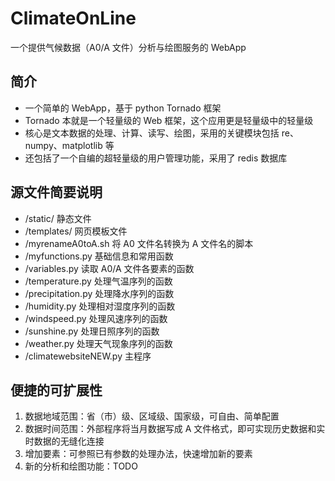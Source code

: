 ClimateOnLine
=============

一个提供气候数据（A0/A 文件）分析与绘图服务的 WebApp

## 简介

* 一个简单的 WebApp，基于 python Tornado 框架
* Tornado 本就是一个轻量级的 Web 框架，这个应用更是轻量级中的轻量级
* 核心是文本数据的处理、计算、读写、绘图，采用的关键模块包括 re、numpy、matplotlib 等
* 还包括了一个自编的超轻量级的用户管理功能，采用了 redis 数据库

## 源文件简要说明

* /static/ 静态文件
* /templates/ 网页模板文件
* /myrenameA0toA.sh 将 A0 文件名转换为 A 文件名的脚本
* /myfunctions.py 基础信息和常用函数
* /variables.py 读取 A0/A 文件各要素的函数
* /temperature.py 处理气温序列的函数
* /precipitation.py 处理降水序列的函数
* /humidity.py 处理相对湿度序列的函数
* /windspeed.py 处理风速序列的函数
* /sunshine.py 处理日照序列的函数
* /weather.py 处理天气现象序列的函数
* /climatewebsiteNEW.py 主程序

## 便捷的可扩展性

1. 数据地域范围：省（市）级、区域级、国家级，可自由、简单配置
2. 数据时间范围：外部程序将当月数据写成 A 文件格式，即可实现历史数据和实时数据的无缝化连接
3. 增加要素：可参照已有参数的处理办法，快速增加新的要素
4. 新的分析和绘图功能：TODO
